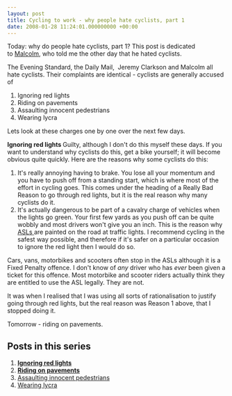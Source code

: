 ```yaml
---
layout: post
title: Cycling to work - why people hate cyclists, part 1
date: 2008-01-28 11:24:01.000000000 +00:00
---
```

<script type="text/javascript"><!--
google_ad_client = "ca-pub-2148551173170619";
/* Hate cyclists */
google_ad_slot = "9923687537";
google_ad_width = 468;
google_ad_height = 60;
//-->
</script>
<script type="text/javascript"
src="http://pagead2.googlesyndication.com/pagead/show_ads.js">
</script>

Today: why do people hate cyclists, part 1? This post is dedicated to <a target="_blank" href="http://accidental-light.com/">Malcolm</a>, who told me the other day that he hated cyclists.

The Evening Standard, the Daily Mail,  Jeremy Clarkson and Malcolm all hate cyclists. Their complaints are identical - cyclists are generally accused of
<ol>
	<li>
<div>Ignoring red lights</div>
</li>
	<li>
<div>
<div>Riding on pavements</div>
</div>
</li>
	<li>
<div>
<div>Assaulting innocent pedestrians</div>
</div>
</li>
	<li>Wearing lycra</li>
</ol>
Lets look at these charges one by one over the next few days.

<strong>Ignoring red lights
</strong>Guilty, although I don't do this myself these days. If you want to understand why cyclists do this, get a bike yourself; it will become obvious quite quickly. Here are the reasons why some cyclists do this:
<ol>
	<li>
<div>It's really annoying having to brake. You lose all your momentum and you have to push off from a standing start, which is where most of the effort in cycling goes. This comes under the heading of a Really Bad Reason to go through red lights, but it is the real reason why many cyclists do it.</div>
</li>
	<li>
<div>It's actually dangerous to be part of a cavalry charge of vehicles when the lights go green. Your first few yards as you push off can be quite wobbly and most drivers won't give you an inch. This is the reason why <a target="_blank" href="http://en.wikipedia.org/wiki/Advanced_stop_line">ASLs </a>are painted on the road at traffic lights. I recommend cycling in the safest way possible, and therefore if it's safer on a particular occasion to ignore the red light then I would do so.</div>
</li>
</ol>
Cars, vans, motorbikes and scooters often stop in the ASLs although it is a Fixed Penalty offence. I don't know of <em>any</em> driver who has <em>ever</em> been given a ticket for this offence. Most motorbike and scooter riders actually think they are entitled to use the ASL legally. They are not.

It was when I realised that I was using all sorts of rationalisation to justify going through red lights, but the real reason was Reason 1 above, that I stopped doing it.

Tomorrow - riding on pavements.

<div>
<h2>Posts in this series</h2>
<ol>
	<li>
<div><a target="_blank" href="http://blog.dominicsayers.com/2008/01/28/cycling-to-work-why-people-hate-cyclists-part-1/"><strong>Ignoring red lights</strong></a></div>
</li>
	<li>
<div>
<div><a target="_blank" href="http://blog.dominicsayers.com/2008/01/29/cycling-to-work-why-people-hate-cyclists-part-2/"><strong>Riding on pavements</strong></a></div>
</div>
</li>
	<li>
<div>
<div><a target="_blank" href="http://blog.dominicsayers.com/2008/01/30/cycling-to-work-why-people-hate-cyclists-part-3/">Assaulting innocent pedestrians</a></div>
</div>
</li>
	<li><a target="_blank" href="http://blog.dominicsayers.com/2008/01/30/cycling-to-work-why-people-hate-cyclists-part-a/">Wearing lycra</a></li>
</ol>
</div>

<script type="text/javascript"><!--
google_ad_client = "ca-pub-2148551173170619";
/* Hate cyclists */
google_ad_slot = "9923687537";
google_ad_width = 468;
google_ad_height = 60;
//-->
</script>
<script type="text/javascript"
src="http://pagead2.googlesyndication.com/pagead/show_ads.js">
</script>
